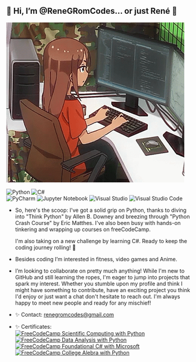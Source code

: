 ## 👋 Hi, I’m @ReneGRomCodes... or just René 👋  
![Alt Text](https://github.com/ReneGRomCodes/ReneGRomCodes/blob/main/readme_gif.gif)  
  
![Python](https://img.shields.io/badge/python-3670A0?style=Flat&logo=python&logoColor=ffdd54) ![C#](https://img.shields.io/badge/c%23-%23239120.svg?style=flat&logo=csharp&logoColor=white)  
![PyCharm](https://img.shields.io/badge/pycharm-143?style=Flat&logo=pycharm&logoColor=black&color=black&labelColor=green) ![Jupyter Notebook](https://img.shields.io/badge/jupyter-%23FA0F00.svg?style=flat&logo=jupyter&logoColor=white) ![Visual Studio](https://img.shields.io/badge/Visual%20Studio-5C2D91.svg?style=flat&logo=visual-studio&logoColor=white) ![Visual Studio Code](https://img.shields.io/badge/Visual%20Studio%20Code-0078d7.svg?style=flat&logo=visual-studio-code&logoColor=white)  
  
- So, here's the scoop: I've got a solid grip on Python, thanks to diving into "Think Python" by Allen B. Downey and breezing through "Python Crash Course" by Eric Matthes. I've also been busy with hands-on tinkering and wrapping up courses on freeCodeCamp.

  I'm also taking on a new challenge by learning C#. Ready to keep the coding journey rolling! 🚀

- Besides coding I’m interested in fitness, video games and Anime.

- I’m looking to collaborate on pretty much anything! While I'm new to GitHub and still learning the ropes, I'm eager to jump into projects that spark my interest. Whether you stumble upon my profile and think I might have something to contribute, have an exciting project you think I'd enjoy or just want a chat don't hesitate to reach out. I'm always happy to meet new people and ready for any mischief!

- ✨ Contact: renegromcodes@gmail.com
- ✨ Certificates:  
[![FreeCodeCamp](https://img.shields.io/badge/Freecodecamp-%23123.svg?&style=Flat&logo=freecodecamp&logoColor=green) Scientific Computing with Python](https://www.freecodecamp.org/certification/ReneRomero/scientific-computing-with-python-v7)  
[![FreeCodeCamp](https://img.shields.io/badge/Freecodecamp-%23123.svg?&style=Flat&logo=freecodecamp&logoColor=green) Data Analysis with Python](https://www.freecodecamp.org/certification/ReneRomero/data-analysis-with-python-v7)  
[![FreeCodeCamp](https://img.shields.io/badge/Freecodecamp-%23123.svg?&style=Flat&logo=freecodecamp&logoColor=green) Foundational C# with Microsoft](https://www.freecodecamp.org/certification/ReneRomero/foundational-c-sharp-with-microsoft)  
[![FreeCodeCamp](https://img.shields.io/badge/Freecodecamp-%23123.svg?&style=Flat&logo=freecodecamp&logoColor=green) College Alebra with Python](https://www.freecodecamp.org/certification/ReneRomero/college-algebra-with-python-v8)


<!---
ReneGRomCodes/ReneGRomCodes is a ✨ special ✨ repository because its `README.md` (this file) appears on your GitHub profile.
You can click the Preview link to take a look at your changes.
--->
